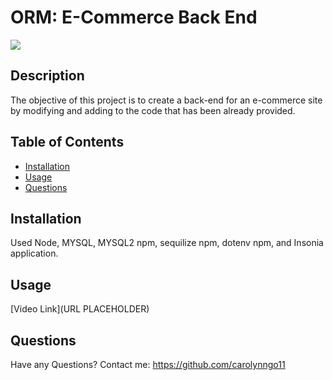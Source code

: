 # ORM: E-Commerce Back End

![](https://img.shields.io/badge/License-MIT-blue)

## Description
The objective of this project is to create a back-end for an e-commerce site by modifying and adding to the code that has been already provided.

## Table of Contents
      
- [Installation](#installation)
- [Usage](#usage)
- [Questions](#questions)
      
## Installation
Used Node, MYSQL, MYSQL2 npm, sequilize npm, dotenv npm, and Insonia application.

## Usage
[Video Link](URL PLACEHOLDER)

## Questions
Have any Questions? Contact me: https://github.com/carolynngo11